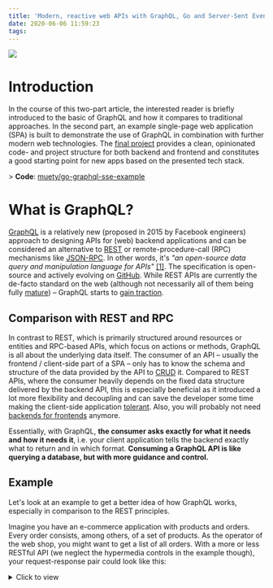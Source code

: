 ```yaml
---
title: 'Modern, reactive web APIs with GraphQL, Go and Server-Sent Events – Part 1'
date: 2020-06-06 11:59:23
tags:
---
```


![](https://apps.muetsch.io/images/o:auto?image=https://muetsch.io/images/graphql_cover.png)

# Introduction
In the course of this two-part article, the interested reader is briefly introduced to the basic of GraphQL and how it compares to traditional approaches. In the second part, an example single-page web application (SPA) is built to demonstrate the use of GraphQL in combination with further modern web technologies. The [final project](https://github.com/muety/go-graphql-sse-example) provides a clean, opinionated code- and project structure for both backend and frontend and constitutes a good starting point for new apps based on the presented tech stack.

\> **Code**: [muety/go-graphql-sse-example](https://github.com/muety/go-graphql-sse-example)

# What is GraphQL?
[GraphQL](https://engineering.fb.com/core-data/graphql-a-data-query-language/) is a relatively new (proposed in 2015 by Facebook engineers) approach to designing APIs for (web) backend applications and can be considered an alternative to [REST](https://developer.mozilla.org/en-US/docs/Glossary/REST) or remote-procedure-call (RPC) mechanisms like [JSON-RPC](https://www.jsonrpc.org/). In other words, it's *"an open-source data query and manipulation language for APIs"* [[1]](https://en.wikipedia.org/wiki/GraphQL). The specification is open-source and actively evolving on [GitHub](https://github.com/graphql/graphql-spec). While REST APIs are currently the de-facto standard on the web (although not necessarily all of them being fully [mature](https://www.martinfowler.com/articles/richardsonMaturityModel.html)) – GraphQL starts to [gain traction](https://trends.google.com/trends/explore?date=2018-05-06%202020-06-06&gprop=youtube&q=graphql).

## Comparison with REST and RPC

In contrast to REST, which is primarily structured around resources or entities and RPC-based APIs, which focus on actions or methods, GraphQL is all about the underlying data itself. The consumer of an API – usually the frontend / client-side part of a SPA – only has to know the schema and structure of the data provided by the API to [CRUD](https://en.wikipedia.org/wiki/Create,_read,_update_and_delete) it. Compared to REST APIs, where the consumer heavily depends on the fixed data structure delivered by the backend API, this is especially beneficial as it introduced a lot more flexibility and decoupling and can save the developer some time making the client-side application [tolerant](https://martinfowler.com/bliki/TolerantReader.html). Also, you will probably not need [backends for frontends](https://docs.microsoft.com/en-us/azure/architecture/patterns/backends-for-frontends) anymore.

Essentially, with GraphQL, **the consumer asks exactly for what it needs and how it needs it**, i.e. your client application tells the backend exactly what to return and in which format. **Consuming a GraphQL API is like querying a database, but with more guidance and control.**

## Example
Let's look at an example to get a better idea of how GraphQL works, especially in comparison to the REST principles. 

Imagine you have an e-commerce application with products and orders. Every order consists, among others, of a set of products. As the operator of the web shop, you might want to get a list of all orders. With a more or less RESTful API (we neglect the hypermedia controls in the example though), your request-response pair could look like this:

<details>
<summary>Click to view</summary>
```
Request
-------
GET /api/orders

Response Body
-------------
[
    {
        "id": 125,
        "customerId": 8977,
        "createdAt": "2020-06-06T13:40:49.038Z",
        "productIds": [ 49863176 ]
    }
]
```
</details>

So far so good, but potentially you will also want to view the actual products right away. What you got are only ids, for each of which you would have to issue another API call to retrieve it. Alternatively, the API could also return nested objects, like so:

<details>
<summary>Click to view</summary>
```
[
    {
        "id": 125,
        "customerId": 8977,
        "createdAt": "2020-06-06T13:40:49.038Z",
        "products": [
            {
                "id": 49863176,
                "name": "Slim T-Shirt navy-blue",
                "price": 17.90,
                "options": [
                    {
                        "id": "size",
                        "name": "Size",
                        "description": "T-Shirt size",
                        "values": [
                            {
                                "id": "s",
                                "name": "Size S",
                            },
                            {
                                "id": "m",
                                "name": "Size M",
                            },
                            {
                                "id": "l",
                                "name": "Size L",
                            }
                        ]
                    }
                ]
            },
        ]
    }
]
```
</details>

However, that is — to my understanding – not truly RESTful anymore. Also, while the above example is still quite straightforward, things get ugly as nested objects include other nested objects, that include other nested objects, that... Quickly you get JSON responses of several tens or hundreds of kilobytes, although you're potentially only interested in two or three attributes. Moreover, on some pages of your shop you may be interested in all possible options (e.g. "size") of a product, but not on others. Should your API define different [view models](https://www.infoq.com/articles/View-Model-Definition/) now and expose different endpoints? Or a single endpoints with query flags like `?expanded=true`? Soon you might be catching yourself **tailoring your API specifically to the needs of your client** while neglecting REST conventions and a straightforward design. 

With GraphQL, things are different. Your API is a bit **dumber and less opinionated** now and does not deliver data in a fixed structure, according to a specified [GQL query](https://graphql.org/learn/queries/), which looks a lot like JSON. The above example might look like this, now:

<details>
<summary>Click to view</summary>
```
Request
-------
POST /api/graphql/query

{
    "query": "\{
        orders {
            id
            customerId
            products {
                name
                price
                options {
                    name
                }
            }
        }
    \}"
}

Response Body
-------------
{
    "data": {
        "orders": [
            {
                "id": 125,
                "customerId": 8977,
                "products": [
                    {
                        "name": "Slim T-Shirt navy-blue",
                        "price": 17.90,
                        "options": [
                            {
                                "name": "Size",
                            }
                        ]
                    }
                ]
            }
        ]
    }
}
```
</details>

This way, you get only the data you want. All your API has to know is how to fetch every piece of data. All your client has to know is how the data schema itself looks like.

## Try it out
![](https://apps.muetsch.io/images/o:auto?image=https://muetsch.io/images/graphql_github.png)

GitHub's official API offers GraphQL query endpoints. You can try it out using their [GraphQL explorer](https://developer.github.com/v4/explorer/).

# GraphQL Basic
Since this article does not aim to be another introduction to GraphQL, you can read most of the basics about fields, data types, etc. in the [official docs](https://graphql.org/learn/queries/). However, it is worth mentioning that GraphQL supports three types of queries:

* **`Query`**: "Standard" type of queries, used for fetching data (see above). Similar to what you would do with a `GET` in REST.
* **`Mutation`**: Query type used to modify data. Similar to what you would do with a `PUT`, `POST`, `PATCH` or `DELETE` in REST.
* **`Subscription`**: Query type to communicate your intent to subscribe to live data updates. 

## Subscriptions

While a basic GraphQL application will at least use the former two types, the latter is especially interesting in the context of this article. Using subscriptions, you can have your web frontend be notified when new data arrives at the server or existing data changes. For instance, the operator of the above web shop could have a live-updating dashboard, that shows new orders just as they are placed. 

For subscriptions, the GraphQL standard does not define a lot more than their plain existence and purpose. Especially, it is not defined how and which technology to implement them. On the web, any [publish/subscribe](https://docs.microsoft.com/en-us/azure/architecture/patterns/publisher-subscriber)-like mechanism that provides bi-directional or uni-directional server-to-client communication is appropriate. For the sake of simplicity, [Server-Sent Events](https://developer.mozilla.org/en-US/docs/Web/API/Server-sent_events) are used in this article.

# What's next?
This part gave a brief introduction to GraphQL. The next part is about actual code. We're going to build an example web app with live-updates using GraphQL, Go, MongoDB and VueJs. Stay tuned!

\> [**Part 2**](https://muetsch.io/modern-reactive-web-apis-with-graphql-go-and-server-sent-events-part-2.html)